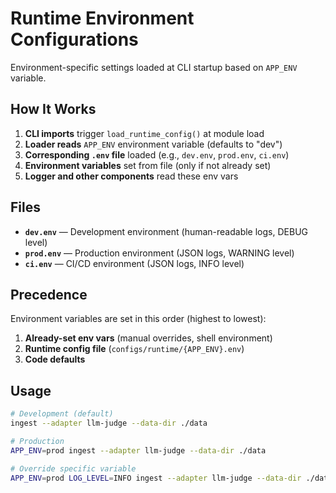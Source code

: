 # Runtime Environment Configurations

Environment-specific settings loaded at CLI startup based on `APP_ENV` variable.

## How It Works

1. **CLI imports** trigger `load_runtime_config()` at module load
2. **Loader reads** `APP_ENV` environment variable (defaults to "dev")
3. **Corresponding `.env` file** loaded (e.g., `dev.env`, `prod.env`, `ci.env`)
4. **Environment variables** set from file (only if not already set)
5. **Logger and other components** read these env vars

## Files

- **`dev.env`** — Development environment (human-readable logs, DEBUG level)
- **`prod.env`** — Production environment (JSON logs, WARNING level)
- **`ci.env`** — CI/CD environment (JSON logs, INFO level)

## Precedence

Environment variables are set in this order (highest to lowest):
1. **Already-set env vars** (manual overrides, shell environment)
2. **Runtime config file** (`configs/runtime/{APP_ENV}.env`)
3. **Code defaults**

## Usage

```bash
# Development (default)
ingest --adapter llm-judge --data-dir ./data

# Production
APP_ENV=prod ingest --adapter llm-judge --data-dir ./data

# Override specific variable
APP_ENV=prod LOG_LEVEL=INFO ingest --adapter llm-judge --data-dir ./data
```
